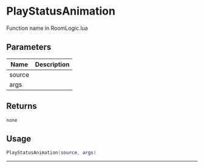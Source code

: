 # PlayStatusAnimation

Function name in RoomLogic.lua

## Parameters

| Name   | Description |
| ------ | ----------- |
| source |             |
| args   |             |

## Returns

`none`

## Usage

```lua
PlayStatusAnimation(source, args)
```

---
